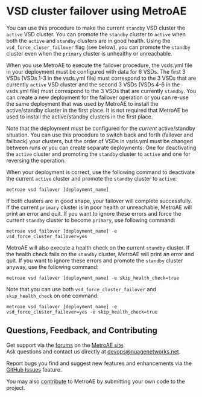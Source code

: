 # VSD cluster failover using MetroAE

You can use this procedure to make the current `standby` VSD cluster the `active` VSD cluster. You can promote the `standby` cluster to `active` when both the `active` and `standby` clusters are in good health. Using the `vsd_force_cluser_failover` flag (see below), you can promote the `standby` cluster even when the `primary` cluster is unhealthy or unreachable.

When you use MetroAE to execute the failover procedure, the vsds.yml file in your deployment must be configured with data for 6 VSDs. The first 3 VSDs (VSDs 1-3 in the vsds.yml file) must correspond to the 3 VSDs that are currently `active` VSD cluster and the second 3 VSDs (VSDs 4-6 in the vsds.yml file) must correspond to the 3 VSDs that are currently `standby`. You can create a new deployment for the failover operation or you can re-use the same deployment that was used by MetroAE to install the active/standby cluster in the first place. It is not required that MetroAE be used to install the active/standby clusters in the first place.

Note that the deployment must be configured for the *current* active/standby situation. You can use this procedure to switch back and forth (failover and failback) your clusters, but the order of VSDs in vsds.yml must be changed between runs *or* you can create separate deployments: One for deactivating the `active` cluster and promoting the `standby` cluster to `active` and one for reversing the operation. 

When your deployment is correct, use the following command to deactivate the current `active` cluster and promote the `standby` cluster to `active`:
```
metroae vsd failover [deployment_name]
```

If both clusters are in good shape, your failover will complete successfully. If the current `primary` cluster is in poor health or unreachable, MetroAE will print an error and quit. If you want to ignore these errors and force the current `standby` cluster to become `primary`, use following command:
```
metroae vsd failover [deployment_name] -e vsd_force_cluster_failover=yes
```

MetroAE will also execute a health check on the current `standby` cluster. If the health check fails on the `standby` cluster, MetroAE will print an error and quit. If you want to ignore these errors and promote the `standby` cluster anyway, use the following command:
```
metroae vsd failover [deployment_name] -e skip_health_check=true
```

Note that you can use both `vsd_force_cluster_failover` and `skip_health_check` on one command:
```
metroae vsd failover [deployment_name] -e vsd_force_cluster_failover=yes -e skip_health_check=true
```

## Questions, Feedback, and Contributing

Get support via the [forums](https://devops.nuagenetworks.net/forums/) on the [MetroAE site](https://devops.nuagenetworks.net/).  
Ask questions and contact us directly at [devops@nuagenetworks.net](mailto:devops@nuagenetworks.net "send email to nuage-metro project").
 
Report bugs you find and suggest new features and enhancements via the [GitHub Issues](https://github.com/nuagenetworks/nuage-metroae/issues "nuage-metroae issues") feature.

You may also [contribute](CONTRIBUTING.md) to MetroAE by submitting your own code to the project.
